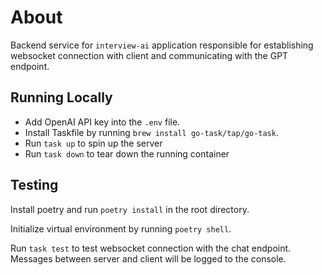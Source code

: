 # About
Backend service for `interview-ai` application responsible for establishing websocket connection with client and communicating with the GPT endpoint.

## Running Locally
- Add OpenAI API  key into the `.env` file.
- Install Taskfile by running `brew install go-task/tap/go-task`.
- Run `task up` to spin up the server
- Run `task down` to tear down the running container

## Testing
Install poetry and run `poetry install` in the root directory.

Initialize virtual environment by running `poetry shell`.

Run `task test` to test websocket connection with the chat endpoint. Messages between server and client will be logged to the console.





